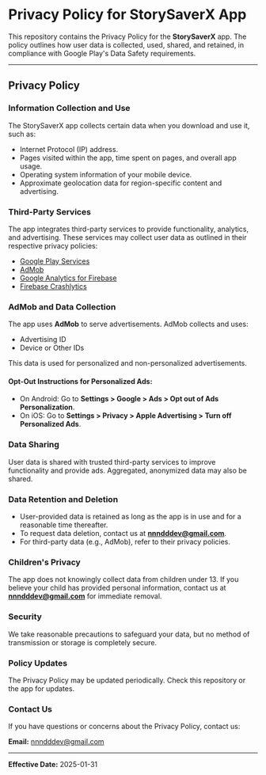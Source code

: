 # Privacy Policy for StorySaverX App

This repository contains the Privacy Policy for the **StorySaverX** app. The policy outlines how user data is collected, used, shared, and retained, in compliance with Google Play's Data Safety requirements.

---

## Privacy Policy

### **Information Collection and Use**
The StorySaverX app collects certain data when you download and use it, such as:

- Internet Protocol (IP) address.
- Pages visited within the app, time spent on pages, and overall app usage.
- Operating system information of your mobile device.
- Approximate geolocation data for region-specific content and advertising.

### **Third-Party Services**
The app integrates third-party services to provide functionality, analytics, and advertising. These services may collect user data as outlined in their respective privacy policies:

- [Google Play Services](https://www.google.com/policies/privacy/)
- [AdMob](https://support.google.com/admob/answer/6128543?hl=en)
- [Google Analytics for Firebase](https://firebase.google.com/support/privacy)
- [Firebase Crashlytics](https://firebase.google.com/support/privacy)

### **AdMob and Data Collection**
The app uses **AdMob** to serve advertisements. AdMob collects and uses:

- Advertising ID
- Device or Other IDs

This data is used for personalized and non-personalized advertisements.

#### **Opt-Out Instructions for Personalized Ads:**
- On Android: Go to **Settings > Google > Ads > Opt out of Ads Personalization**.
- On iOS: Go to **Settings > Privacy > Apple Advertising > Turn off Personalized Ads**.

### **Data Sharing**
User data is shared with trusted third-party services to improve functionality and provide ads. Aggregated, anonymized data may also be shared.

### **Data Retention and Deletion**
- User-provided data is retained as long as the app is in use and for a reasonable time thereafter.
- To request data deletion, contact us at **nnndddev@gmail.com**.
- For third-party data (e.g., AdMob), refer to their privacy policies.

### **Children's Privacy**
The app does not knowingly collect data from children under 13. If you believe your child has provided personal information, contact us at **nnndddev@gmail.com** for immediate removal.

### **Security**
We take reasonable precautions to safeguard your data, but no method of transmission or storage is completely secure.

### **Policy Updates**
The Privacy Policy may be updated periodically. Check this repository or the app for updates.

### **Contact Us**
If you have questions or concerns about the Privacy Policy, contact us:

**Email:** nnndddev@gmail.com

---

**Effective Date:** 2025-01-31
